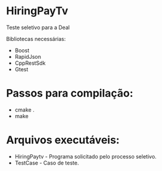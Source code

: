 # HiringPayTv
Teste seletivo para a Deal

Bibliotecas necessárias:
- Boost
- RapidJson
- CppRestSdk
- Gtest

# Passos para compilação:
- cmake .
- make

# Arquivos executáveis:
- HiringPaytv - Programa solicitado pelo processo seletivo.
- TestCase - Caso de teste.
